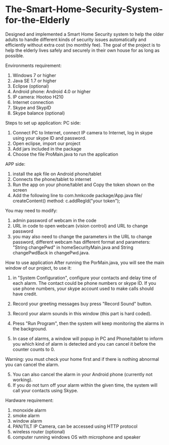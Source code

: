 # The-Smart-Home-Security-System-for-the-Elderly
Designed and implemented a Smart Home Security system to help the older adults to handle different kinds of security issues automatically and efficiently without extra cost (no monthly fee). The goal of the project is to help the elderly lives safely and securely in their own house for as long as possible. 

Environments requirement:
1. Windows 7 or higher 
2. Java SE 1.7 or higher
3. Eclipse (optional)
4. Android phone: Android 4.0 or higher
5. IP camera: Hootoo H210
6. Internet connection 
7. Skype and SkypID
8. Skype balance (optional)

Steps to set up application:
PC side:
1. Connect PC to Internet, connect IP camera to Internet, log in skype using your skype ID and password.
2. Open eclipse, import our project
3. Add jars included in the package
4. Choose the file ProMain.java to run the application

APP side:
1. install the apk file on Android phone/tablet
2. Connects the phone/tablet to internet
3. Run the app on your phone/tablet and Copy the token shown on the screen
4. Add the following line to com.hmkcode package/App.java file/ createContent() method:  c.addRegId("your token");


You may need to modify:
1. admin password of webcam in the code 
2. URL in code to open webcam (vision control) and URL to change password
3. you may also need to change the parameters in the URL to change password, different webcam has different format and parameters: "String changePwd" in homeSecurityMain.java and String changePwdBack in changePwd.java.

How to use application
After running the PorMain.java, you will see the main window of our project, to use it:
1. in "System Configuration", configure your contacts and delay time of each alarm. The contact could be phone numbers or skype ID. If you use phone numbers, your skype account used to make calls should have credit.
2. Record your greeting messages buy press "Record Sound" button.
3. Record your alarm sounds in this window (this part is hard coded).
4. Press "Run Program", then the system will keep monitoring the alarms in the background.

4. In case of alarms, a window will popup in PC and Phone/tablet to inform you which kind of alarm is detected and you can cancel it before the counter counts to 0.

Warning: you must check your home first and if there is nothing abnormal you can cancel the alarm. 
	
5. You can also cancel the alarm in your Android phone (currently not working).
6. If you do not turn off your alarm within the given time, the system will call your contacts using Skype.
       	

Hardware requirement: 
1. monoxide alarm
2. smoke alarm
3. window alarm
4. PAN/TILT IP Camera, can be accessed using HTTP protocol
5. wireless router (optional)
6. computer running windows OS with microphone and speaker

